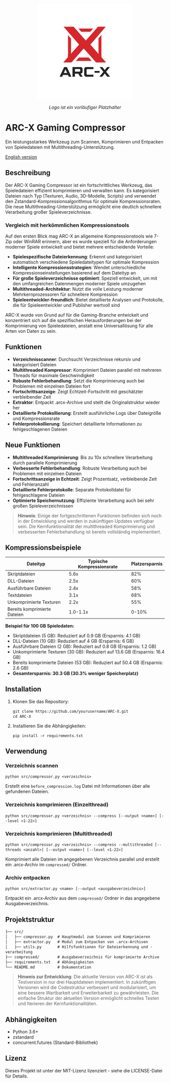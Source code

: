 <div align="center">
  <img src="image/ARC-X-Logo.png" alt="ARC-X Gaming Compressor Logo" width="300">
  <p><em>Logo ist ein vorläufiger Platzhalter</em></p>
</div>

# ARC-X Gaming Compressor

Ein leistungsstarkes Werkzeug zum Scannen, Komprimieren und Entpacken von Spieledateien mit Multithreading-Unterstützung.

[English version](README.en.md)

## Beschreibung

Der ARC-X Gaming Compressor ist ein fortschrittliches Werkzeug, das Spieledateien effizient komprimieren und verwalten kann. Es kategorisiert Dateien nach Typ (Texturen, Audio, 3D-Modelle, Scripts) und verwendet den Zstandard-Kompressionsalgorithmus für optimale Kompressionsraten. Die neue Multithreading-Unterstützung ermöglicht eine deutlich schnellere Verarbeitung großer Spieleverzeichnisse.

### Vergleich mit herkömmlichen Kompressionstools

Auf den ersten Blick mag ARC-X an allgemeine Kompressionstools wie 7-Zip oder WinRAR erinnern, aber es wurde speziell für die Anforderungen moderner Spiele entwickelt und bietet mehrere entscheidende Vorteile:

- **Spielespezifische Dateierkennung**: Erkennt und kategorisiert automatisch verschiedene Spieledateitypen für optimale Kompression
- **Intelligente Kompressionsstrategien**: Wendet unterschiedliche Kompressionseinstellungen basierend auf dem Dateityp an
- **Für große Spieleverzeichnisse optimiert**: Speziell entwickelt, um mit den umfangreichen Datenmengen moderner Spiele umzugehen
- **Multithreaded-Architektur**: Nutzt die volle Leistung moderner Mehrkernprozessoren für schnellere Kompression
- **Spieleentwickler-freundlich**: Bietet detaillierte Analysen und Protokolle, die für Spieleentwickler und Publisher wertvoll sind

ARC-X wurde von Grund auf für die Gaming-Branche entwickelt und konzentriert sich auf die spezifischen Herausforderungen bei der Komprimierung von Spieledateien, anstatt eine Universallösung für alle Arten von Daten zu sein.

## Funktionen

- **Verzeichnisscanner**: Durchsucht Verzeichnisse rekursiv und kategorisiert Dateien
- **Multithreaded Kompressor**: Komprimiert Dateien parallel mit mehreren Threads für maximale Geschwindigkeit
- **Robuste Fehlerbehandlung**: Setzt die Komprimierung auch bei Problemen mit einzelnen Dateien fort
- **Fortschrittsanzeige**: Zeigt Echtzeit-Fortschritt mit geschätzter verbleibender Zeit
- **Extraktor**: Entpackt .arcx-Archive und stellt die Originalstruktur wieder her
- **Detaillierte Protokollierung**: Erstellt ausführliche Logs über Dateigröße und Kompressionsrate
- **Fehlerprotokollierung**: Speichert detaillierte Informationen zu fehlgeschlagenen Dateien

## Neue Funktionen

- **Multithreaded Komprimierung**: Bis zu 10x schnellere Verarbeitung durch parallele Komprimierung
- **Verbesserte Fehlerbehandlung**: Robuste Verarbeitung auch bei Problemen mit einzelnen Dateien
- **Fortschrittsanzeige in Echtzeit**: Zeigt Prozentsatz, verbleibende Zeit und Fehleranzahl
- **Detaillierte Fehlerprotokolle**: Separate Protokolldatei für fehlgeschlagene Dateien
- **Optimierte Speichernutzung**: Effiziente Verarbeitung auch bei sehr großen Spieleverzeichnissen

> **Hinweis**: Einige der fortgeschrittenen Funktionen befinden sich noch in der Entwicklung und werden in zukünftigen Updates verfügbar sein. Die Kernfunktionalität der multithreaded Komprimierung und verbesserten Fehlerbehandlung ist bereits vollständig implementiert.

## Kompressionsbeispiele

| Dateityp | Typische Kompressionsrate | Platzersparnis |
|----------|---------------------------|----------------|
| Skriptdateien | 5.6x | 82% |
| DLL-Dateien | 2.5x | 60% |
| Ausführbare Dateien | 2.4x | 58% |
| Textdateien | 3.1x | 68% |
| Unkomprimierte Texturen | 2.2x | 55% |
| Bereits komprimierte Dateien | 1.0-1.1x | 0-10% |

**Beispiel für 100 GB Spieledaten:**
- Skriptdateien (5 GB): Reduziert auf 0.9 GB (Ersparnis: 4.1 GB)
- DLL-Dateien (10 GB): Reduziert auf 4 GB (Ersparnis: 6 GB)
- Ausführbare Dateien (2 GB): Reduziert auf 0.8 GB (Ersparnis: 1.2 GB)
- Unkomprimierte Texturen (30 GB): Reduziert auf 13.6 GB (Ersparnis: 16.4 GB)
- Bereits komprimierte Dateien (53 GB): Reduziert auf 50.4 GB (Ersparnis: 2.6 GB)
- **Gesamtersparnis: 30.3 GB (30.3% weniger Speicherplatz)**

## Installation

1. Klonen Sie das Repository:
   ```
   git clone https://github.com/yourusername/ARC-X.git
   cd ARC-X
   ```

2. Installieren Sie die Abhängigkeiten:
   ```
   pip install -r requirements.txt
   ```

## Verwendung

### Verzeichnis scannen

```
python src/compressor.py <verzeichnis>
```

Erstellt eine `before_compression.log` Datei mit Informationen über alle gefundenen Dateien.

### Verzeichnis komprimieren (Einzelthread)

```
python src/compressor.py <verzeichnis> --compress [--output <name>] [--level <1-22>]
```

### Verzeichnis komprimieren (Multithreaded)

```
python src/compressor.py <verzeichnis> --compress --multithreaded [--threads <anzahl>] [--output <name>] [--level <1-22>]
```

Komprimiert alle Dateien im angegebenen Verzeichnis parallel und erstellt ein .arcx-Archiv im `compressed/` Ordner.

### Archiv entpacken

```
python src/extractor.py <name> [--output <ausgabeverzeichnis>]
```

Entpackt ein .arcx-Archiv aus dem `compressed/` Ordner in das angegebene Ausgabeverzeichnis.

## Projektstruktur

```
├── src/
│   ├── compressor.py  # Hauptmodul zum Scannen und Komprimieren
│   ├── extractor.py   # Modul zum Entpacken von .arcx-Archiven
│   ├── utils.py       # Hilfsfunktionen für Dateierkennung und -verarbeitung
├── compressed/        # Ausgabeverzeichnis für komprimierte Archive
├── requirements.txt   # Abhängigkeiten
└── README.md          # Dokumentation
```

> **Hinweis zur Entwicklung**: Die aktuelle Version von ARC-X ist als Testversion in nur drei Hauptdateien implementiert. In zukünftigen Versionen wird die Codestruktur verbessert und modularisiert, um eine bessere Wartbarkeit und Erweiterbarkeit zu gewährleisten. Die einfache Struktur der aktuellen Version ermöglicht schnelles Testen und Iterieren der Kernfunktionalitäten.

## Abhängigkeiten

- Python 3.6+
- zstandard
- concurrent.futures (Standard-Bibliothek)

## Lizenz

Dieses Projekt ist unter der MIT-Lizenz lizenziert - siehe die LICENSE-Datei für Details.